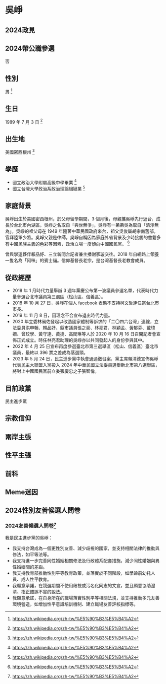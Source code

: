 # 吳崢

## 2024政見

## 2024帶公職參選

否

## 性別

男 [^1]

[^1]: https://zh.wikipedia.org/zh-tw/%E5%90%B3%E5%B4%A2

## 生日

1989 年 7 月 3 日 [^1]

[^1]: https://zh.wikipedia.org/zh-tw/%E5%90%B3%E5%B4%A2

## 出生地

美國密西根州 [^1]

[^1]: https://zh.wikipedia.org/zh-tw/%E5%90%B3%E5%B4%A2

## 學歷

- 國立政治大學附屬高級中學畢業 [^1]
- 國立台灣大學政治系政治理論組肄業 [^1]

[^1]: https://zh.wikipedia.org/zh-tw/%E5%90%B3%E5%B4%A2

## 家庭背景

吳崢出生於美國密西根州，於父母留學期間，3 個月後，母親攜吳崢先行返台，成長於台北市內湖區，吳崢之名取自「與世無爭」，吳崢有一弟弟吳為取自「清淨無為」。吳崢的祖父母在 1949 年隨著中華民國政府來台，祖父吳俊屬胡宗南舊部，官拜陸軍少將。吳崢父親是律師。吳崢自稱因為家庭外省背景及少時接觸的書籍多有中國民族主義的色彩等因素，政治立場一度傾向中國國民黨。 [^1]

曾與學運夥伴賴品妤、三立新聞台記者兼主播謝家璇交往。2018 年自網路上領養一隻名為「阿咪」的賓士貓。信仰基督長老宗，是台灣基督長老教會成員。

[^1]: https://zh.wikipedia.org/zh-tw/%E5%90%B3%E5%B4%A2

## 從政經歷

- 2018 年 1 月時代力量舉辦 3 週年黨慶公布第一波議員參選名單，代表時代力量參選台北市議員第三選區（松山區、信義區）。
- 2018 年 10 月 27 日，吳崢在個人 facebook 表態不支持柯文哲連任當台北市市長。
- 2019 年 11 月 8 日，因理念不合宣布退出時代力量。
- 2020 年立委林昶佐發起以改造國家體制等訴求的「二〇四六台灣」連線，立法委員洪申翰、賴品妤、縣市議員張之豪、林亮君、林穎孟、黃郁芬、戴瑋姍、曾玟學、黃守達、黃捷、高閔琳等人於 2020 年 10 月 16 日召開記者會宣佈正式成立。時任林亮君助理的吳崢亦以共同發起人的身份參與其中。
- 2022 年 4 月 25 日宣布再度參選臺北市第三選舉區（松山、信義區）臺北市議員，最終以 396 票之差成為落選頭。
- 2023 年 5 月 24 日，民主進步黨中執會通過徵召案，黨主席賴清德宣佈吳崢代表民主大聯盟入黨投入 2024 年中華民國立法委員選舉新北市第八選舉區，將對上中國國民黨前立委張慶忠之子張智倫。

## 目前政黨

民主進步黨

## 宗教信仰

## 兩岸主張

## 性平主張

## 前科

## Meme迷因

## 2024性別友善候選人問卷

### 2024友善候選人問卷[^1]

我是民主進步黨的吳崢：

- 我支持台灣成為一個更性別友善、減少歧視的國家，並支持相關法律的推動與修法，如平等法等。
- 我支持進一步完善同性婚姻相關修法及行政體系配套措施，減少同性婚姻與異性婚姻間的差距。
- 我支持教育部推動性別平等教育政策，並落實於不同階段，如學齡前幼托人員、成人性平教育。
- 我願意承諾，在競選期間不使用歧視或污名化同志的文宣，並且願意協助澄清、指正錯誤不實的說法。
- 我願意承諾，在自身所在的職場落實性別平等相關法規，並支持推動多元友善環境營造，如增加性平意識培訓機制、建立職場友善評核指標等。

[^1]: https://pridewatch.tw/candidate/votewucheng
